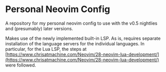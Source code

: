 # Personal Neovim Config
A repository for my personal neovim config to use with the v0.5 nightlies and (presumably) later versions.

Makes use of the newly implemented built-in LSP. As is, requires separate installation of the language servers for the individual languages. In particular, for the Lua LSP, the steps at [https://www.chrisatmachine.com/Neovim/28-neovim-lua-development/](https://www.chrisatmachine.com/Neovim/28-neovim-lua-development/) were followed.

